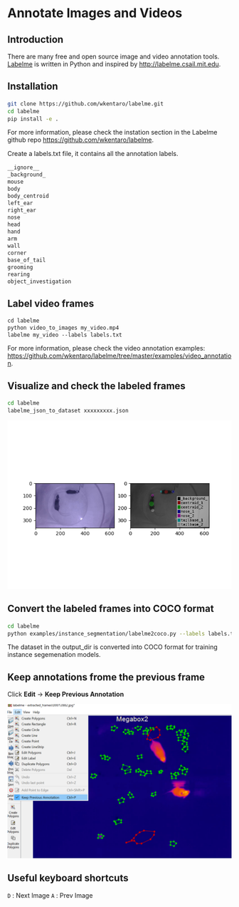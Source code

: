 # Annotate Images and Videos

## Introduction
There are many free and open source image and video annotation tools. [Labelme](https://github.com/wkentaro/labelme) is written in Python and inspired by http://labelme.csail.mit.edu. 

## Installation

```bash
git clone https://github.com/wkentaro/labelme.git
cd labelme
pip install -e .
```
For more information, please check the instation section in the Labelme github repo https://github.com/wkentaro/labelme. 

Create a labels.txt file, it contains all the annotation labels.
```
__ignore__
_background_
mouse
body
body_centroid
left_ear
right_ear
nose
head
hand
arm
wall
corner
base_of_tail
grooming
rearing
object_investigation
```

## Label video frames
```
cd labelme
python video_to_images my_video.mp4
labelme my_video --labels labels.txt
```
For more information, please check the video annotation examples: https://github.com/wkentaro/labelme/tree/master/examples/video_annotation. 

## Visualize and check the labeled frames

```bash
cd labelme
labelme_json_to_dataset xxxxxxxxx.json

```
![Figure 1. A labeled frame](../../docs/imgs/annotation_vis.png)

## Convert the labeled frames into COCO format

```bash
cd labelme
python examples/instance_segmentation/labelme2coco.py --labels labels.txt input_dir output_dir
```

The dataset in the output_dir is converted into COCO format for training instance segemenation models. 

## Keep annotations frome the previous frame
Click **Edit** -> **Keep Previous Annotation**

![Keep previous annotation](../../docs/imgs/Annotation_keep_previous.png)

## Useful keyboard shortcuts
`D` : Next Image
`A` : Prev Image